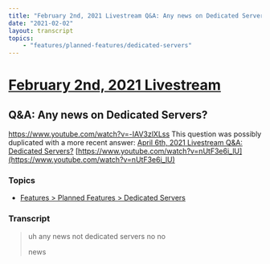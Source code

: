 ```yaml
---
title: "February 2nd, 2021 Livestream Q&A: Any news on Dedicated Servers?"
date: "2021-02-02"
layout: transcript
topics:
    - "features/planned-features/dedicated-servers"
---
```

# [February 2nd, 2021 Livestream](../2021-02-02.md)
## Q&A: Any news on Dedicated Servers?
https://www.youtube.com/watch?v=-IAV3zlXLss
This question was possibly duplicated with a more recent answer: [April 6th, 2021 Livestream Q&A: Dedicated Servers?](./yt-nUtF3e6i_lU.md) [https://www.youtube.com/watch?v=nUtF3e6i_lU](https://www.youtube.com/watch?v=nUtF3e6i_lU)


### Topics
* [Features > Planned Features > Dedicated Servers](../topics/features/planned-features/dedicated-servers.md)

### Transcript

> uh any news not dedicated servers no no
>
> news
